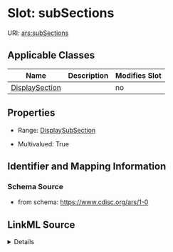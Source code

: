 # Slot: subSections

URI: [ars:subSections](https://www.cdisc.org/ars/1-0subSections)



<!-- no inheritance hierarchy -->




## Applicable Classes

| Name | Description | Modifies Slot |
| --- | --- | --- |
[DisplaySection](DisplaySection.md) |  |  no  |







## Properties

* Range: [DisplaySubSection](DisplaySubSection.md)

* Multivalued: True





## Identifier and Mapping Information







### Schema Source


* from schema: https://www.cdisc.org/ars/1-0




## LinkML Source

<details>
```yaml
name: subSections
from_schema: https://www.cdisc.org/ars/1-0
rank: 1000
multivalued: true
list_elements_ordered: true
alias: subSections
domain_of:
- DisplaySection
range: DisplaySubSection
inlined: true
inlined_as_list: true

```
</details>